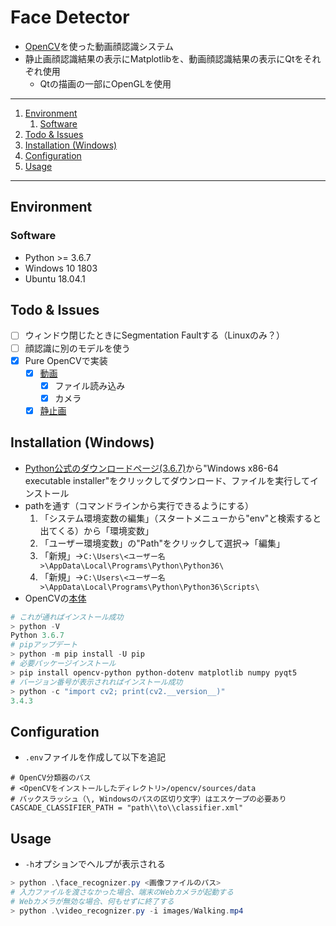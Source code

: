 # Face Detector

- [OpenCV](https://pypi.org/project/opencv-python/)を使った動画顔認識システム
- 静止画顔認識結果の表示にMatplotlibを、動画顔認識結果の表示にQtをそれぞれ使用
    - Qtの描画の一部にOpenGLを使用

---

1. [Environment](#environment)
   1. [Software](#software)
1. [Todo & Issues](#todo--issues)
1. [Installation (Windows)](#installation-windows)
1. [Configuration](#configuration)
1. [Usage](#usage)

---

## Environment

### Software

- Python >= 3.6.7
- Windows 10 1803
- Ubuntu 18.04.1

## Todo & Issues

- [ ] ウィンドウ閉じたときにSegmentation Faultする（Linuxのみ？）
- [ ] 顔認識に別のモデルを使う
- [x] Pure OpenCVで実装
    - [x] [動画](https://docs.opencv.org/3.0-beta/doc/py_tutorials/py_gui/py_video_display/py_video_display.html)
        - [x] ファイル読み込み
        - [x] カメラ
    - [x] [静止画](https://docs.opencv.org/3.0-beta/doc/py_tutorials/py_objdetect/py_face_detection/py_face_detection.html#face-detection)

## Installation (Windows)

- [Python公式のダウンロードページ(3.6.7)][pydl]から"Windows x86-64 executable installer"をクリックしてダウンロード、ファイルを実行してインストール
- pathを通す（コマンドラインから実行できるようにする）
    1. 「システム環境変数の編集」（スタートメニューから"env"と検索すると出てくる）から「環境変数」
    1. 「ユーザー環境変数」の"Path"をクリックして選択→「編集」
    1. 「新規」→`C:\Users\<ユーザー名>\AppData\Local\Programs\Python\Python36\`
    1. 「新規」→`C:\Users\<ユーザー名>\AppData\Local\Programs\Python\Python36\Scripts\`
- OpenCVの[本体][opencv]

```ps1
# これが通ればインストール成功
> python -V
Python 3.6.7
# pipアップデート
> python -m pip install -U pip
# 必要パッケージインストール
> pip install opencv-python python-dotenv matplotlib numpy pyqt5
# バージョン番号が表示されればインストール成功
> python -c "import cv2; print(cv2.__version__)"
3.4.3
```

## Configuration

- `.env`ファイルを作成して以下を追記

```
# OpenCV分類器のパス
# <OpenCVをインストールしたディレクトリ>/opencv/sources/data
# バックスラッシュ（\, Windowsのパスの区切り文字）はエスケープの必要あり
CASCADE_CLASSIFIER_PATH = "path\\to\\classifier.xml"
```

## Usage

- `-h`オプションでヘルプが表示される

```ps1
> python .\face_recognizer.py <画像ファイルのパス>
# 入力ファイルを渡さなかった場合、端末のWebカメラが起動する
# Webカメラが無効な場合、何もせずに終了する
> python .\video_recognizer.py -i images/Walking.mp4
```

[tf]: https://www.tensorflow.org/
[pydl]: https://www.python.org/downloads/release/python-367/
[opencv]: https://opencv.org/releases.html
